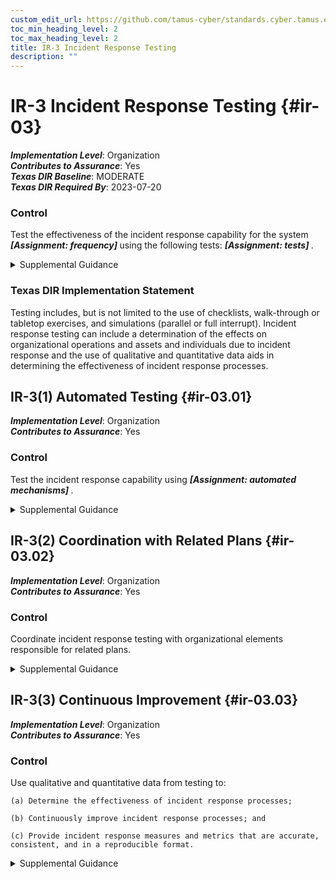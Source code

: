 ```yaml
---
custom_edit_url: https://github.com/tamus-cyber/standards.cyber.tamus.edu/tree/main/static/content/tamus.edu/TAMUS_profile.xml
toc_min_heading_level: 2
toc_max_heading_level: 2
title: IR-3 Incident Response Testing
description: ""
---
```


# IR-3 Incident Response Testing {#ir-03}

_**Implementation Level**_: Organization\
_**Contributes to Assurance**_: Yes\
_**Texas DIR Baseline**_: MODERATE\
_**Texas DIR Required By**_: 2023-07-20

### Control

Test the effectiveness of the incident response capability for the system <strong> <em>[Assignment: frequency]</em> </strong> using the following tests: <strong> <em>[Assignment: tests]</em> </strong>.

<details>
  <summary>Supplemental Guidance</summary>

Organizations test incident response capabilities to determine their effectiveness and identify potential weaknesses or deficiencies. Incident response testing includes the use of checklists, walk-through or tabletop exercises, and simulations (parallel or full interrupt). Incident response testing can include a determination of the effects on organizational operations and assets and individuals due to incident response. The use of qualitative and quantitative data aids in determining the effectiveness of incident response processes.

</details>

### Texas DIR Implementation Statement

Testing includes, but is not limited to the use of checklists, walk-through or tabletop exercises, and simulations (parallel or full interrupt). Incident response testing can include a determination of the effects on organizational operations and assets and individuals due to incident response and the use of qualitative and quantitative data aids in determining the effectiveness of incident response processes.

## IR-3(1) Automated Testing {#ir-03.01}

_**Implementation Level**_: Organization\
_**Contributes to Assurance**_: Yes

### Control

Test the incident response capability using <strong> <em>[Assignment: automated mechanisms]</em> </strong>.

<details>
  <summary>Supplemental Guidance</summary>

Organizations use automated mechanisms to more thoroughly and effectively test incident response capabilities. This can be accomplished by providing more complete coverage of incident response issues, selecting realistic test scenarios and environments, and stressing the response capability.

</details>

## IR-3(2) Coordination with Related Plans {#ir-03.02}

_**Implementation Level**_: Organization\
_**Contributes to Assurance**_: Yes

### Control

Coordinate incident response testing with organizational elements responsible for related plans.

<details>
  <summary>Supplemental Guidance</summary>

Organizational plans related to incident response testing include business continuity plans, disaster recovery plans, continuity of operations plans, contingency plans, crisis communications plans, critical infrastructure plans, and occupant emergency plans.

</details>

## IR-3(3) Continuous Improvement {#ir-03.03}

_**Implementation Level**_: Organization\
_**Contributes to Assurance**_: Yes

### Control

Use qualitative and quantitative data from testing to:

    (a) Determine the effectiveness of incident response processes;

    (b) Continuously improve incident response processes; and

    (c) Provide incident response measures and metrics that are accurate, consistent, and in a reproducible format.

<details>
  <summary>Supplemental Guidance</summary>

To help incident response activities function as intended, organizations may use metrics and evaluation criteria to assess incident response programs as part of an effort to continually improve response performance. These efforts facilitate improvement in incident response efficacy and lessen the impact of incidents.

</details>

